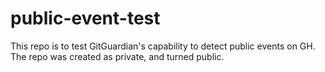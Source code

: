 # public-event-test
This repo is to test GitGuardian's capability to detect public events on GH. The repo was created as private, and turned public.
